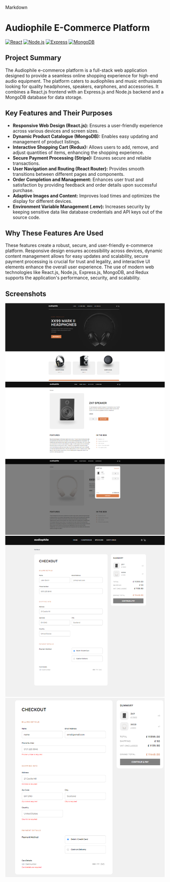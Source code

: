 Markdown
# Audiophile E-Commerce Platform

[![React](https://img.shields.io/badge/-React-61DAFB?style=flat&logo=react&logoColor=white)](https://reactjs.org) 
[![Node.js](https://img.shields.io/badge/Node.js-43853D?style=flat-square&logo=node.js&logoColor=white)](https://nodejs.org/) 
[![Express](https://img.shields.io/badge/Express.js-404D59?style=flat-square&logo=express)](https://expressjs.com/) 
[![MongoDB](https://img.shields.io/badge/MongoDB-4EA94B?style=flat-square&logo=mongodb&logoColor=white)](https://www.mongodb.com/)

## Project Summary

The Audiophile e-commerce platform is a full-stack web application designed to provide a seamless online shopping experience for high-end audio equipment. The platform caters to audiophiles and music enthusiasts looking for quality headphones, speakers, earphones, and accessories. It combines a React.js frontend with an Express.js and Node.js backend and a MongoDB database for data storage.

## Key Features and Their Purposes

* **Responsive Web Design (React.js):** Ensures a user-friendly experience across various devices and screen sizes.
* **Dynamic Product Catalogue (MongoDB):** Enables easy updating and management of product listings.
* **Interactive Shopping Cart (Redux):** Allows users to add, remove, and adjust quantities of items, enhancing the shopping experience.
* **Secure Payment Processing (Stripe):** Ensures secure and reliable transactions.
* **User Navigation and Routing (React Router):**  Provides smooth transitions between different pages and components.
* **Order Completion and Management:** Enhances user trust and satisfaction by providing feedback and order details upon successful purchase. 
* **Adaptive Images and Content:** Improves load times and optimizes the display for different devices.
* **Environment Variable Management (.env):** Increases security by keeping sensitive data like database credentials and API keys out of the source code.

## Why These Features Are Used

These features create a robust, secure, and user-friendly e-commerce platform. Responsive design ensures accessibility across devices, dynamic content management allows for easy updates and scalability, secure payment processing is crucial for trust and legality, and interactive UI elements enhance the overall user experience. The use of modern web technologies like React.js, Node.js, Express.js, MongoDB, and Redux supports the application's performance, security, and scalability.

## Screenshots
![A screenshot showing the landing page](./screenshots/landingPageAudiophile.png)
![A screenshot showing product decription](./screenshots/productDescriptionAudiophile.png)
![A screenshot showing the cart](./screenshots/CartAudiophile.png)
![A screenshot showing the checkout](./screenshots/checkoutAudiophile.png)
![A screenshot showing the checkout](./screenshots/validationAudiophile.png)



